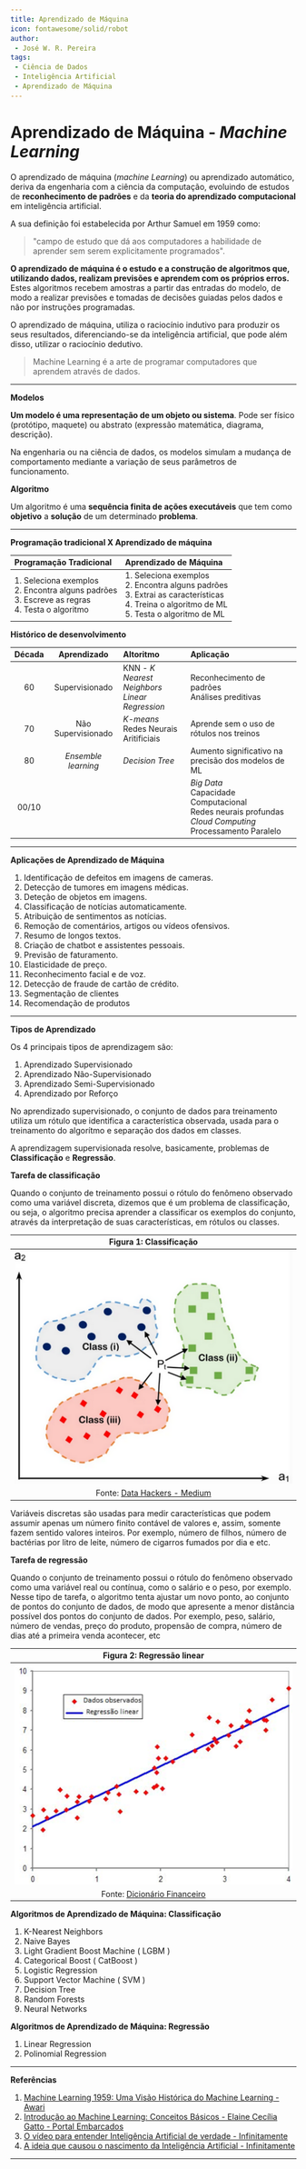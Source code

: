 ```yaml
---
title: Aprendizado de Máquina
icon: fontawesome/solid/robot
author:
 - José W. R. Pereira
tags:
 - Ciência de Dados
 - Inteligência Artificial
 - Aprendizado de Máquina
---
```



# Aprendizado de Máquina - *Machine Learning*


O aprendizado de máquina (*machine Learning*) ou aprendizado automático, deriva da engenharia com a ciência da computação, evoluindo de estudos de **reconhecimento de padrões** e da **teoria do aprendizado computacional** em inteligência artificial.

A sua definição foi estabelecida por Arthur Samuel em 1959 como: 
> "campo de estudo que dá aos computadores a habilidade de aprender sem serem explicitamente programados".

**O aprendizado de máquina é o estudo e a construção de algoritmos que, utilizando dados, realizam previsões e aprendem com os próprios erros.** Estes algoritmos recebem amostras a partir das entradas do modelo, de modo a realizar previsões e tomadas de decisões guiadas pelos dados e não por instruções programadas. 


O aprendizado de máquina, utiliza o raciocínio indutivo para produzir os seus resultados, diferenciando-se da inteligência artificial, que pode além disso, utilizar o raciocínio dedutivo.

<!-- 
Raciocínio indutivo (Carro x Ônibus, Gato x Cachorro, etc)

Dados do treinamento: Características observadas
Rótulos: Nomes das características 
-->

> Machine Learning é a arte de programar computadores que aprendem através de dados.

---

**Modelos**

**Um modelo é uma representação de um objeto ou sistema**. Pode ser físico (protótipo, maquete) ou abstrato (expressão matemática, diagrama, descrição).

Na engenharia ou na ciência de dados, os modelos simulam a mudança de comportamento mediante a variação de seus parâmetros de funcionamento.


**Algoritmo**

Um algoritmo é uma **sequência finita de ações executáveis** que tem como **objetivo** a **solução** de um determinado **problema**. 

---

**Programação tradicional X Aprendizado de máquina**

| Programação Tradicional | Aprendizado de Máquina |
|:----------------------- |:---------------------- |
| 1. Seleciona exemplos <br> 2. Encontra alguns padrões <br> 3. Escreve as regras <br> 4. Testa o algoritmo | 1. Seleciona exemplos<br> 2. Encontra alguns padrões<br> 3. Extrai as características<br> 4. Treina o algoritmo de ML<br> 5. Testa o algoritmo de ML |



<!-- 
Os algoritmos de Machine Learning aprendem automaticamente quais as
combinações de características são boas preditoras de uma pessoa que não
vai pagar o boleto dentro dos 3 dias de expiração. Como resultado, o
algoritmo é muito menor, mais fácil de manter e mais acurado.
Na programação tradicional, a cada mudança de comportamento, você
precisa adicionar novas regras, ao passo que Machine Learning atualizar o
seu “conjunto de regras” automaticamente sem a sua intervenção. 
-->


**Histórico de desenvolvimento**

| Década | Aprendizado | Altoritmo | Aplicação |
|:------:|:-----------:|:--------- |:--------- |
|     60 | Supervisionado | KNN - *K Nearest Neighbors* <br> *Linear Regression* | Reconhecimento de padrões <br> Análises preditivas |
|     70 | Não Supervisionado | *K-means* <br> Redes Neurais Aritificiais <br>| Aprende sem o uso de rótulos nos treinos |
|     80 | *Ensemble learning* | *Decision Tree* | Aumento significativo na precisão dos modelos de ML |
|  00/10 | | | *Big Data* <br> Capacidade Computacional <br> Redes neurais profundas <br> *Cloud Computing* <br> Processamento Paralelo |

---

**Aplicações de Aprendizado de Máquina**

1. Identificação de defeitos em imagens de cameras.
2. Detecção de tumores em imagens médicas.
3. Deteção de objetos em imagens.
4. Classificação de notícias automaticamente.
5. Atribuição de sentimentos as notícias.
6. Remoção de comentários, artigos ou vídeos ofensivos.
7. Resumo de longos textos.
8. Criação de chatbot e assistentes pessoais.
9. Previsão de faturamento.
10. Elasticidade de preço.
11. Reconhecimento facial e de voz.
12. Detecção de fraude de cartão de crédito.
13. Segmentação de clientes
14. Recomendação de produtos


---


**Tipos de Aprendizado**

Os 4 principais tipos de aprendizagem são:

1. Aprendizado Supervisionado
2. Aprendizado Não-Supervisionado
3. Aprendizado Semi-Supervisionado
4. Aprendizado por Reforço


No aprendizado supervisionado, o conjunto de dados para treinamento utiliza um rótulo que identifica a característica observada, usada para o treinamento do algorítmo e separação dos dados em classes.

A aprendizagem supervisionada resolve, basicamente, problemas de **Classificação** e **Regressão**.


**Tarefa de classificação**

Quando o conjunto de treinamento possui o rótulo do fenômeno observado como uma variável discreta, dizemos que é um problema de classificação, ou seja, o algoritmo precisa aprender a classificar os exemplos do conjunto, através da interpretação de suas características, em rótulos ou classes.

| Figura 1: Classificação |
|:-----------------------:|
|![Classificacao](img/ml02-classificacao.png) |
| Fonte: [Data Hackers - Medium](https://medium.com/data-hackers/knn-k-nearest-neighbor-o-que-%C3%A9-aeebe0f833eb)|


Variáveis discretas são usadas para medir características que podem assumir apenas um número finito contável de valores e, assim, somente fazem sentido valores inteiros. Por exemplo, número de filhos, número de bactérias por litro de leite, número de cigarros fumados por dia e etc.



**Tarefa de regressão**

Quando o conjunto de treinamento possui o rótulo do fenômeno observado como uma variável real ou contínua, como o salário e o peso, por exemplo. Nesse tipo de tarefa, o algoritmo tenta ajustar um novo ponto, ao conjunto de pontos do conjunto de dados, de modo que apresente a menor distância possível dos pontos do conjunto de dados. Por exemplo, peso, salário, número de vendas, preço do produto, propensão de compra, número de dias até a primeira venda acontecer, etc

| Figura 2: Regressão linear                        |
|:-------------------------------------------------:|
| ![RegressãoLinear](img/ml02-regressao_linear.png) |
| Fonte: [Dicionário Financeiro](https://www.dicionariofinanceiro.com/regressao-linear/) |


**Algoritmos de Aprendizado de Máquina: Classificação**


1. K-Nearest Neighbors
2. Naive Bayes
3. Light Gradient Boost Machine ( LGBM )
4. Categorical Boost ( CatBoost )
5. Logistic Regression
6. Support Vector Machine ( SVM )
7. Decision Tree
8. Random Forests
9. Neural Networks


**Algoritmos de Aprendizado de Máquina: Regressão**

1. Linear Regression
2. Polinomial Regression



<!-- 
***Nearest Neighbors - KNN***
“K-vizinhos
mais próximos”.
O KNN é um algoritmo de Machine Learning da classe de aprendizado
supervisionado. Ele pode ser utilizando tanto para resolver problemas de
classificação quanto problema de regressão.
Nessa ciclo, vamos estudar o KNN como algoritmo supervisionado para resolver
um problema de classificação.

**Processo de treino**
Passo 01: Carregue os dados
Passo 02: Defina o número K vizinhos mais próximos.
Passo 03: Para cada exemplo sem rótulo:
Passo 04: Calcule a distância entre o ponto sem rótulo e todos os outros
pontos rotulados do conjunto de dados.
Passo 05: Encontre o K pontos mais próximos.
Passo 06: Identifique os rótulos de cada um dos K vizinhos mais próximos.
Passo 07: Calcule a “moda” dos K vizinhos mais próximos.
Passo 08: Classifique o ponto sem rótulo com a moda de seus k vizinhos
mais próximos
 -->


---

**Referências**

1. [Machine Learning 1959: Uma Visão Histórica do Machine Learning - Awari](https://awari.com.br/machine-learning-1959-uma-visao-historica-do-machine-learning/)
2. [Introdução ao Machine Learning: Conceitos Básicos - Elaine Cecília Gatto - Portal Embarcados](https://embarcados.com.br/introducao-ao-machine-learning/)
3. [O vídeo para entender Inteligência Artificial de verdade - Infinitamente](https://youtu.be/V2POyQVQuzA?si=BkNqmfHIaafRdcuO)
4. [A ideia que causou o nascimento da Inteligência Artificial - Infinitamente](https://youtu.be/mBqfY_TX_8o?si=G06Wh2E8sNmu1fBM)



---
